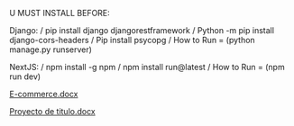 U MUST INSTALL BEFORE:

Django: / pip install django djangorestframework / Python -m pip install django-cors-headers / Pip install psycopg / How to Run = (python manage.py runserver)

NextJS: / npm install -g npm / npm install run@latest / How to Run = (npm run dev)

[E-commerce.docx](https://github.com/user-attachments/files/17440398/E-commerce.docx)

[Proyecto de titulo.docx](https://github.com/user-attachments/files/17440397/Proyecto.de.titulo.docx)

